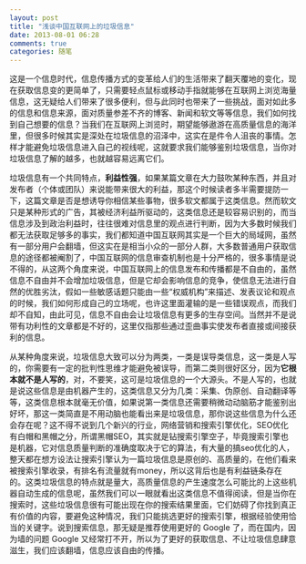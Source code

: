 ```yaml
---
layout: post
title: "浅谈中国互联网上的垃圾信息"
date: 2013-08-01 06:28
comments: true
categories: 随笔
---
```


这是一个信息时代，信息传播方式的变革给人们的生活带来了翻天覆地的变化，现在获取信息变的更简单了，只需要轻点鼠标或移动手指就能够在互联网上浏览海量信息，这无疑给人们带来了很多便利，但与此同时也带来了一些挑战，面对如此多的信息和信息来源，面对质量参差不齐的博客、新闻和软文等等信息，我们如何找到自己想要的信息？当我们在互联网上浏览时，期望能够遨游在高质量信息的海洋里，但很多时候其实是深处在垃圾信息的沼泽中，这实在是件令人沮丧的事情。怎样才能避免垃圾信息进入自己的视线呢，这就要求我们能够鉴别垃圾信息，当你对垃圾信息了解的越多，也就越容易远离它们。

垃圾信息有一个共同特点，**利益性强**，如果某篇文章在大力鼓吹某种东西，并且对发布者（个体或团队）来说能带来很大的利益，那这个时候读者多半需要提防一下，这篇文章是否是想诱导你相信某些事物，很多软文都属于这类信息。然而软文只是某种形式的广告，其被经济利益所驱动的，这类信息还是较容易识别的，而当信息涉及到政治利益时，往往很难对信息里的观点进行判断，因为大多数时候我们都无法获取足够多的事实，我们都知道中国互联网其实是一个巨大的局域网，虽然有一部分用户会翻墙，但这实在是相当小众的一部分人群，大多数普通用户获取信息的途径都被阉割了，中国互联网的信息审查机制也是十分严格的，很多事情是说不得的，从这两个角度来说，中国互联网上的信息发布和传播都是不自由的，虽然信息不自由并不会增加垃圾信息，但是它却会影响信息的竞争，使信息无法进行自然的优胜劣汰，假如一些敏感话题只能由一些“权威机构”来描述、发表议论和观点的时候，我们如何形成自己的立场呢，也许这里面灌输的是一些错误观点，而我们却不自知，由此可见，信息不自由会让垃圾信息有更多的生存空间。当然并不是说带有功利性的文章都是不好的，这里仅指那些通过歪曲事实使发布者直接或间接获利的信息。

从某种角度来说，垃圾信息大致可以分为两类，一类是误导类信息，这一类是人写的，你需要有一定的批判性思维才能避免被误导，而第二类则很好区分，因为**它根本就不是人写的**，对，不要笑，这可是垃圾信息的一个大源头。不是人写的，也就是说这些信息是由机器产生的，这类信息又分为几类：采集、伪原创、自动翻译等等，这类信息根本就毫无价值，如果说第一类信息还需要稍微动动脑筋才能鉴别出好坏，那这一类简直是不用动脑也能看出来是垃圾信息，那你说这些信息为什么还会存在呢？这不得不说到几个新兴的行业，网络营销和搜索引擎优化，SEO优化有白帽和黑帽之分，所谓黑帽SEO，其实就是钻搜索引擎空子，毕竟搜索引擎也是机器，它对信息质量判断的准确度取决于它的算法，有大量的搞seo优化的人，整天都在想方设法让搜索引擎认为一篇垃圾信息是原创的、高质量的，在他们看来被搜索引擎收录，有排名有流量就有money，所以这背后也是有利益链条存在的。这类垃圾信息的特点就是量大，高质量信息的产生速度怎么可能比的上这些机器自动生成的信息呢，虽然我们可以一眼就看出这类信息不值得阅读，但是当你在搜索时，这些垃圾信息很有可能出现在你的搜索结果里面，它们妨碍了你找到真正有价值的内容，要避免这种情况，我们只能挑选更好的搜索引擎，根据经验使用恰当的关键字。说到搜索信息，那无疑是推荐使用更好的 Google 了，而在国内，因为墙的问题 Google 又经常打不开，所以为了更好的获取信息、不让垃圾信息肆意滋生，我们应该翻墙，信息应该自由的传播。



